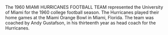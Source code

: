 The 1960 MIAMI HURRICANES FOOTBALL TEAM represented the University of Miami for the 1960 college football season. The Hurricanes played their home games at the Miami Orange Bowl in Miami, Florida. The team was coached by Andy Gustafson, in his thirteenth year as head coach for the Hurricanes.
